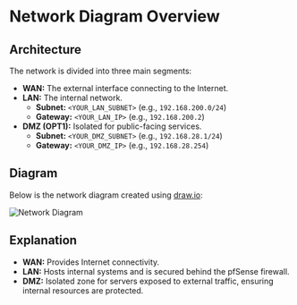 # Network Diagram Overview

## Architecture
The network is divided into three main segments:

- **WAN:** The external interface connecting to the Internet.
- **LAN:** The internal network.
  - **Subnet:** `<YOUR_LAN_SUBNET>` (e.g., `192.168.200.0/24`)
  - **Gateway:** `<YOUR_LAN_IP>` (e.g., `192.168.200.2`)
- **DMZ (OPT1):** Isolated for public-facing services.
  - **Subnet:** `<YOUR_DMZ_SUBNET>` (e.g., `192.168.28.1/24`)
  - **Gateway:** `<YOUR_DMZ_IP>` (e.g., `192.168.28.254`)

## Diagram
Below is the network diagram created using [draw.io](https://app.diagrams.net/):

![Network Diagram](../screenshots/NetworkDiagram.jpeg)

## Explanation
- **WAN:** Provides Internet connectivity.
- **LAN:** Hosts internal systems and is secured behind the pfSense firewall.
- **DMZ:** Isolated zone for servers exposed to external traffic, ensuring internal resources are protected.
